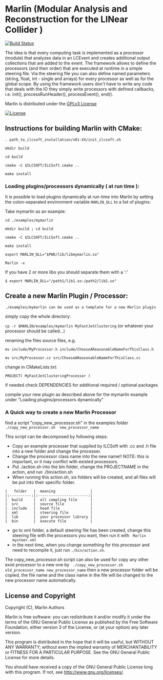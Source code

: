 # Marlin (Modular Analysis and Reconstruction for the LINear Collider )
[![Build Status](https://travis-ci.org/iLCSoft/MarlinMT.svg?branch=master)](https://travis-ci.org/iLCSoft/MarlinMT)

The idea is that every computing task is implemented as a processor (module) that analyzes data in an LCEvent and creates additional output collections that are added to the event. The framework allows to define the processors (and their order) that are executed at runtime in a simple steering file. Via the steering file you can also define named parameters (string, float, int - single and arrays) for every processor as well as for the global scope. By using the framework users don't have to write any code that deals with the IO they simply write processors with defined callbacks, i.e. init(), processRunHeader(), processEvent(), end().

Marlin is distributed under the [GPLv3 License](http://www.gnu.org/licenses/gpl-3.0.en.html)

[![License](https://www.gnu.org/graphics/gplv3-127x51.png)](https://www.gnu.org/licenses/gpl-3.0.en.html)


## Instructions for building Marlin with CMake:
`. path_to_ilcsoft_installation/v01-XX/init_ilcsoft.sh`

`mkdir build`

`cd build`

`cmake -C $ILCSOFT/ILCSoft.cmake ..`

`make install`
### Loading plugins/processors dynamically ( at run time ):
It is possible to load plugins dynamically at run-time into Marlin by setting the colon-separated environment variable `MARLIN_DLL` to a list of plugins:

Take mymarlin as an example:

`cd ./examples/mymarlin`

`mkdir build ; cd build`

`cmake -C $ILCSOFT/ILCSoft.cmake ..`

`make install`


`export MARLIN_DLL="$PWD/lib/libmymarlin.so"`

`Marlin -x`

If you have 2 or more libs you should separate them with a ':'

`$ export MARLIN_DLL="/path1/lib1.so:/path2/lib2.so"`


## Create a new Marlin Plugin / Processor:

`./examples/mymarlin can be used as a template for a new Marlin plugin`

simply copy the whole directory:

`cp -r $MARLIN/examples/mymarlin MyFastJetClustering` (or whatever your processor should be called...)

renaming the files source files, e.g.

`mv include/MyProcessor.h include/ChooseAReasonableNameForThisClass.h`

`mv src/MyProcessor.cc src/ChooseAReasonableNameForThisClass.cc`

change in CMakeLists.txt:

`PROJECT( MyFastJetClusteringProcessor )`

if needed check DEPENDENCIES for additional required / optional packages


compile your new plugin as described above for the mymarlin example under "Loading plugins/processors dynamically"

### A Quick way to create a new Marlin Processor

   find a script "copy_new_processor.sh" in the examples folder
   ` ./copy_new_processor.sh  new_processor_name`

   This script can be decomposed by following steps:

   - Copy an example processer that supplied by ILCSoft  with .cc and .h file into a new folder and change the processer.
   - Change the processor class name into the  new name!! 
   NOTE: this is important, or it may conflict with existed processors.
   - Put ./action.sh into the bin folder, change the PROJECTNAME in the action, and run
   ./bin/action.sh
   - When running this action.sh, six folders will be created, and all files will be put into their specific folder.

    |   folder   |  meaning                |
    |:----------:|:-----------------------:|
    |  build     |  all compling file      |
    |  src       |  source file            |
    |  include   |  head file              |
    |  xml       |  steering file          |
    |  lib       |  your processor library |
    |  bin       |  execute file           |

   - go to xml folder, a default steering file has been created, change this steering file with the processors you want, then run it with
   ` Marlin mysteer.xml`
   - in the next time, when you change something for this processor and need to recompile it, just run `./bin/action.sh`.


   The copy_new_processor.sh script can also be used for copy any other exist processor to a new one by
   ` ./copy_new_processor.sh  old_processor_name new_processor_name`
   then a new processor folder will be copied, the file name and the class name in the file will be changed to the new processor name automatically.

## License and Copyright
Copyright (C), Marlin Authors

Marlin is free software: you can redistribute it and/or modify it under the terms of the GNU General Public License as published by the Free Software Foundation, either version 3 of the License, or (at your option) any later version.

This program is distributed in the hope that it will be useful, but WITHOUT ANY WARRANTY; without even the implied warranty of MERCHANTABILITY or FITNESS FOR A PARTICULAR PURPOSE.  See the GNU General Public License for more details.

You should have received a copy of the GNU General Public License long with this program.  If not, see <http://www.gnu.org/licenses/>.
